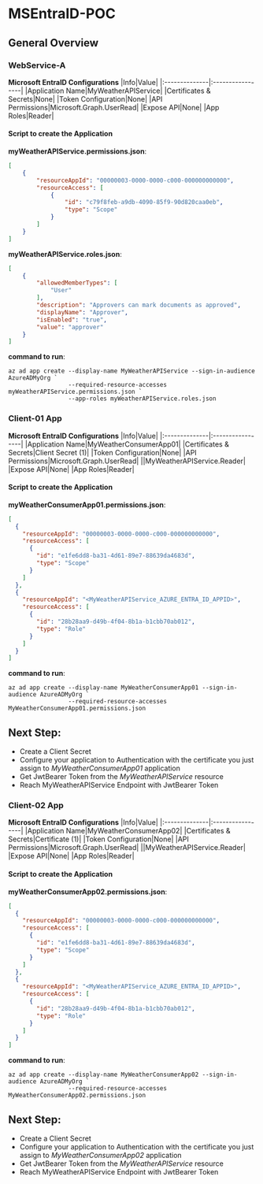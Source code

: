 # MSEntraID-POC

## General Overview
### WebService-A

**Microsoft EntraID Configurations** 
|Info|Value|
|:--------------|:-----------------|
|Application Name|MyWeatherAPIService|
|Certificates & Secrets|None|
|Token Configuration|None|
|API Permissions|Microsoft.Graph.UserRead|
|Expose API|None|
|App Roles|Reader|

#### Script to create the Application
**myWeatherAPIService.permissions.json**:
```json
[
    {
        "resourceAppId": "00000003-0000-0000-c000-000000000000",
        "resourceAccess": [
            {
                "id": "c79f8feb-a9db-4090-85f9-90d820caa0eb",
                "type": "Scope"
            }
        ]
    }
]
```

**myWeatherAPIService.roles.json**:
```json
[
    {
        "allowedMemberTypes": [
            "User"
        ],
        "description": "Approvers can mark documents as approved",
        "displayName": "Approver",
        "isEnabled": "true",
        "value": "approver"
    }
]
```

**command to run**:
```pwsh
az ad app create --display-name MyWeatherAPIService --sign-in-audience AzureADMyOrg `
                 --required-resource-accesses myWeatherAPIService.permissions.json `
                 --app-roles myWeatherAPIService.roles.json
```

### Client-01 App
**Microsoft EntraID Configurations**
|Info|Value|
|:--------------|:-----------------|
|Application Name|MyWeatherConsumerApp01|
|Certificates & Secrets|Client Secret (1)|
|Token Configuration|None|
|API Permissions|Microsoft.Graph.UserRead|
||MyWeatherAPIService.Reader|
|Expose API|None|
|App Roles|Reader|

#### Script to create the Application
**myWeatherConsumerApp01.permissions.json**:
```json
[
  {
    "resourceAppId": "00000003-0000-0000-c000-000000000000",
    "resourceAccess": [
      {
        "id": "e1fe6dd8-ba31-4d61-89e7-88639da4683d",
        "type": "Scope"
      }
    ]
  },
  {
    "resourceAppId": "<MyWeatherAPIService_AZURE_ENTRA_ID_APPID>",
    "resourceAccess": [
      {
        "id": "28b28aa9-d49b-4f04-8b1a-b1cbb70ab012",
        "type": "Role"
      }
    ]
  }
]
```

**command to run**:
```pwsh
az ad app create --display-name MyWeatherConsumerApp01 --sign-in-audience AzureADMyOrg `
                 --required-resource-accesses MyWeatherConsumerApp01.permissions.json
```

## Next Step:
- Create a Client Secret
- Configure your application to Authentication with the certificate you just assign to *MyWeatherConsumerApp01* application
- Get JwtBearer Token from the *MyWeatherAPIService* resource
- Reach MyWeatherAPIService Endpoint with JwtBearer Token


### Client-02 App
**Microsoft EntraID Configurations**
|Info|Value|
|:--------------|:-----------------|
|Application Name|MyWeatherConsumerApp02|
|Certificates & Secrets|Certificate (1)|
|Token Configuration|None|
|API Permissions|Microsoft.Graph.UserRead|
||MyWeatherAPIService.Reader|
|Expose API|None|
|App Roles|Reader|

#### Script to create the Application
**myWeatherConsumerApp02.permissions.json**:
```json
[
  {
    "resourceAppId": "00000003-0000-0000-c000-000000000000",
    "resourceAccess": [
      {
        "id": "e1fe6dd8-ba31-4d61-89e7-88639da4683d",
        "type": "Scope"
      }
    ]
  },
  {
    "resourceAppId": "<MyWeatherAPIService_AZURE_ENTRA_ID_APPID>",
    "resourceAccess": [
      {
        "id": "28b28aa9-d49b-4f04-8b1a-b1cbb70ab012",
        "type": "Role"
      }
    ]
  }
]
```

**command to run**:
```pwsh
az ad app create --display-name MyWeatherConsumerApp02 --sign-in-audience AzureADMyOrg `
                 --required-resource-accesses MyWeatherConsumerApp02.permissions.json
```

## Next Step:
- Create a Client Secret
- Configure your application to Authentication with the certificate you just assign to *MyWeatherConsumerApp02* application
- Get JwtBearer Token from the *MyWeatherAPIService* resource
- Reach MyWeatherAPIService Endpoint with JwtBearer Token